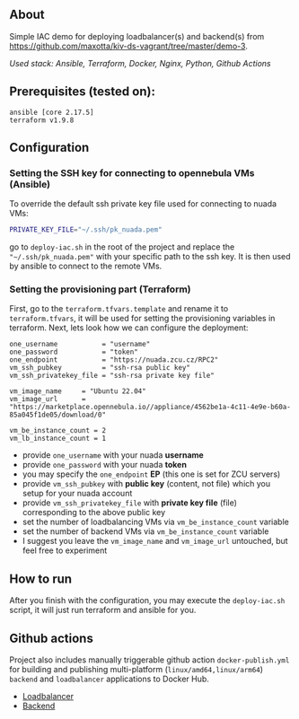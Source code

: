 ## About

Simple IAC demo for deploying loadbalancer(s) and backend(s) from https://github.com/maxotta/kiv-ds-vagrant/tree/master/demo-3.

*Used stack: Ansible, Terraform, Docker, Nginx, Python, Github Actions*

## Prerequisites (tested on):
	ansible [core 2.17.5]
	terraform v1.9.8

## Configuration

### Setting the SSH key for connecting to opennebula VMs (Ansible)

To override the default ssh private key file used for connecting to nuada VMs:

```sh title="deploy-iac.sh"
PRIVATE_KEY_FILE="~/.ssh/pk_nuada.pem"
```

go to `deploy-iac.sh` in the root of the project and replace the `"~/.ssh/pk_nuada.pem"` with your specific path to the ssh key. It is then used by ansible to connect to the remote VMs.

### Setting the provisioning part (Terraform)

First, go to the `terraform.tfvars.template` and rename it to `terraform.tfvars`, it will be used for setting the provisioning variables in terraform.
Next, lets look how we can configure the deployment:
```
one_username           = "username"
one_password           = "token"
one_endpoint           = "https://nuada.zcu.cz/RPC2"
vm_ssh_pubkey          = "ssh-rsa public key"
vm_ssh_privatekey_file = "ssh-rsa private key file"

vm_image_name     = "Ubuntu 22.04"
vm_image_url      = "https://marketplace.opennebula.io//appliance/4562be1a-4c11-4e9e-b60a-85a045f1de05/download/0"

vm_be_instance_count = 2
vm_lb_instance_count = 1
```

- provide `one_username` with your nuada **username**
- provide `one_password` with your nuada **token**
- you may specify the `one_endpoint` **EP** (this one is set for ZCU servers)
- provide `vm_ssh_pubkey` with **public key** (content, not file) which you setup for your nuada account
- provide `vm_ssh_privatekey_file` with **private key file** (file) corresponding to the above public key
- set the number of loadbalancing VMs via `vm_be_instance_count` variable
- set the number of backend VMs via `vm_be_instance_count` variable
- I suggest you leave the `vm_image_name` and `vm_image_url` untouched, but feel free to experiment

## How to run

After you finish with the configuration, you may execute the `deploy-iac.sh` script, it will just run terraform and ansible for you.

## Github actions

Project also includes manually triggerable github action `docker-publish.yml` for building and publishing multi-platform (`linux/amd64,linux/arm64`) `backend` and `loadbalancer` applications to Docker Hub.

- [Loadbalancer](https://hub.docker.com/repository/docker/jamesari/loadbalancer)
- [Backend](https://hub.docker.com/repository/docker/jamesari/backend)

